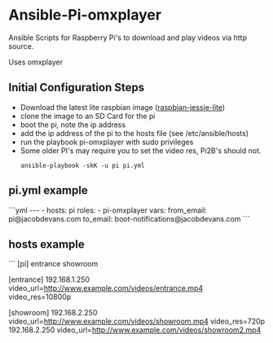 # Ansible-Pi-omxplayer
Ansible Scripts for Raspberry Pi's to download and play videos via http source.

Uses omxplayer

<h2> Initial Configuration Steps </h2>
<ul>
<li>Download the latest lite raspbian image (<a href="https://downloads.raspberrypi.org/raspbian_lite_latest">raspbian-jessie-lite</a>)</li>
<li>clone the image to an SD Card for the pi</li>
<li> boot the pi, note the ip address </li>
<li> add the ip address of the pi to the hosts file (see /etc/ansible/hosts)</li>
<li> run the playbook pi-omxplayer with sudo privileges </li>
<li> Some older PI's may require you to set the video res, Pi2B's should not. </li>
<code>
ansible-playbook -skK -u pi pi.yml
</code>
</ul>
<h2> pi.yml example</h2>
```yml
---
- hosts: pi
  roles:
    - pi-omxplayer
  vars:
    from_email: pi@jacobdevans.com
    to_email: boot-notifications@jacobdevans.com
```

<h2> hosts example</h2>
```
[pi]
entrance
showroom

[entrance]
192.168.1.250  video_url=http://www.example.com/videos/entrance.mp4 video_res=10800p

[showroom]
192.168.2.250  video_url=http://www.example.com/videos/showroom.mp4 video_res=720p
192.168.2.250  video_url=http://www.example.com/videos/showroom2.mp4


```
